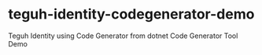 # teguh-identity-codegenerator-demo
Teguh Identity using Code Generator from dotnet Code Generator Tool Demo
